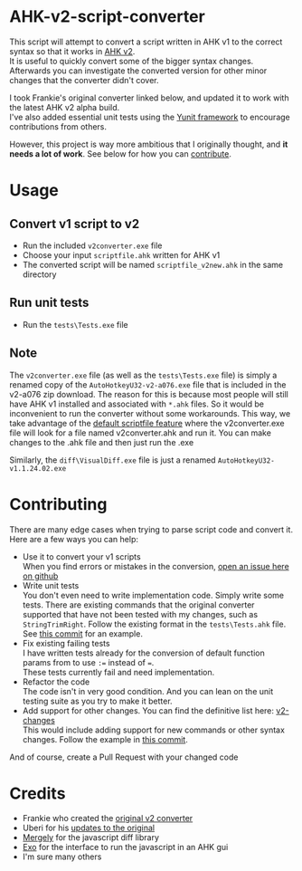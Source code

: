 # AHK-v2-script-converter
This script will attempt to convert a script written in AHK v1 to the correct syntax so that it works in [AHK v2](https://autohotkey.com/v2/).  
It is useful to quickly convert some of the bigger syntax changes. Afterwards you can investigate the converted version for other minor changes that the converter didn't cover.

I took Frankie's original converter linked below, and updated it to work with the latest AHK v2 alpha build.  
I've also added essential unit tests using the [Yunit framework](https://github.com/Uberi/Yunit) to encourage contributions from others.

However, this project is way more ambitious that I originally thought, and __it needs a lot of work__. See below for how you can [contribute](#contributing).

# Usage
## Convert v1 script to v2
- Run the included `v2converter.exe` file
- Choose your input `scriptfile.ahk` written for AHK v1
- The converted script will be named `scriptfile_v2new.ahk` in the same directory

## Run unit tests
- Run the `tests\Tests.exe` file

## Note
The `v2converter.exe` file (as well as the `tests\Tests.exe` file) is simply a renamed copy of the `AutoHotkeyU32-v2-a076.exe` file that is included in the v2-a076 zip download. The reason for this is because most people will still have AHK v1 installed and associated with `*.ahk` files. So it would be inconvenient to run the converter without some workarounds. This way, we take advantage of the [default scriptfile feature](https://lexikos.github.io/v2/docs/Scripts.htm#defaultfile) where the v2converter.exe file will look for a file named v2converter.ahk and run it. You can make changes to the .ahk file and then just run the .exe  

Similarly, the `diff\VisualDiff.exe` file is just a renamed `AutoHotkeyU32-v1.1.24.02.exe`

# Contributing
There are many edge cases when trying to parse script code and convert it. Here are a few ways you can help:
- Use it to convert your v1 scripts  
  When you find errors or mistakes in the conversion, [open an issue here on github]()
- Write unit tests  
  You don't even need to write implementation code. Simply write some tests. There are existing commands that the original converter supported that have not been tested with my changes, such as `StringTrimRight`. Follow the existing format in the `tests\Tests.ahk` file. See [this commit](https://github.com/mmikeww/AHK-v2-script-converter/commit/1e32043455abbd2f1e42c51c126d7c4f20a6be88) for an example.
- Fix existing failing tests  
  I have written tests already for the conversion of default function params from to use `:=` instead of `=`.  
  These tests currently fail and need implementation.  
- Refactor the code  
  The code isn't in very good condition. And you can lean on the unit testing suite as you try to make it better.
- Add support for other changes. You can find the definitive list here: [v2-changes](https://autohotkey.com/v2/v2-changes.htm)  
  This would include adding support for new commands or other syntax changes. Follow the example in [this commit](https://github.com/mmikeww/AHK-v2-script-converter/commit/6f9fce882a846b15776431a4b27cac9a2aba30d3).

And of course, create a Pull Request with your changed code

# Credits
- Frankie who created the [original v2 converter](https://autohotkey.com/board/topic/65333-v2-script-converter/)
- Uberi for his [updates to the original](https://autohotkey.com/board/topic/65333-v2-script-converter/?p=419671)
- [Mergely](https://github.com/wickedest/Mergely) for the javascript diff library
- [Exo](https://autohotkey.com/boards/viewtopic.php?t=5714) for the interface to run the javascript in an AHK gui
- I'm sure many others
